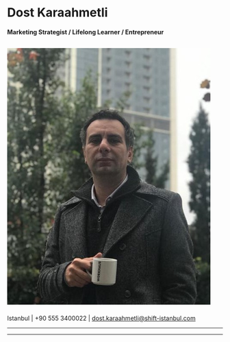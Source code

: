 # Dost Karaahmetli

#### Marketing Strategist / Lifelong Learner / Entrepreneur
![](images/bio-photo.jpeg)
-----------------------------------------------------------------------

Istanbul | +90 555 3400022 | dost.karaahmetli@shift-istanbul.com


-------------------------------------------------------------------------
-------------------------------------------------------------------------
